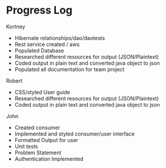 # Progress Log
Kortney 
* Hibernate relationships/dao/daotests
* Rest service created / aws
* Populated Database
* Researched different resources for output (JSON/Plaintext)
* Coded output in plain text and converted java object to json
* Populated all documentation for team project

Robert
* CSS/styled User guide
* Researched different resources for output (JSON/Plaintext)
* Coded output in plain text and converted java object to json

John
* Created consumer
* Implemented and styled consumer/user interface
* Formatted Output for user
* Unit tests
* Problem Statement
* Authentication Implemented
